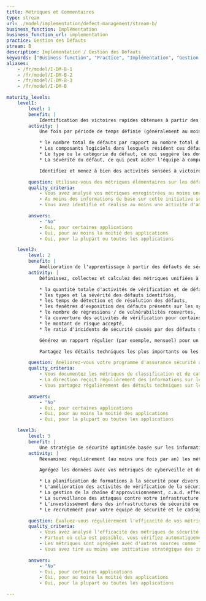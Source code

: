 ```yaml
---
title: Métriques et Commentaires
type: stream
url: ./model/implementation/defect-management/stream-b/
business_function: Implémentation
business_function_url: implementation
practice: Gestion des Défauts
stream: B
description: Implémentation / Gestion des Défauts
keywords: ["Business function", "Practice", "Implémentation", "Gestion des Défauts"]
aliases:
    - /fr/model/I-DM-B-1
    - /fr/model/I-DM-B-2
    - /fr/model/I-DM-B-3
    - /fr/model/I-DM-B

maturity_levels:
    level1:
        level: 1
        benefit: |
            Identification des victoires rapides obtenues à partir des informations disponibles concernant les défauts
        activity: |
            Une fois par période de temps définie (généralement au moins une fois par an), passez en revue vos défauts de sécurité à la fois résolus et encore ouverts dans chaque équipe et extrayez les métriques simples à partir des données disponibles. Ceux-ci peuvent inclure :

            * le nombre total de défauts par rapport au nombre total d'activités de vérification. Cela peut vous donner une idée de si vous recherchez des défauts avec une intensité et une qualité adéquates,
            * Les composants logiciels dans lesquels résident ces défauts. Cela peut indiquer où l'attention pourrait être la plus nécessaire et où les défauts de sécurité pourraient apparaître à nouveau dans le futur,
            * Le type ou la catégorie du défaut, ce qui suggère les domaines où l'équipe de développement a besoin d'une formation plus approfondie,
            * La sévérité du défaut, ce qui peut aider l'équipe à comprendre l'exposition au risque du logiciel.

            Identifiez et menez à bien des activités sensées à victoire rapide que vous pouvez construire à partir des connaissances nouvellement acquises. Cela peut inclure des choses comme une session de partage de connaissances sur un type de vulnérabilité donné ou effectuer / automatiser une analyse de sécurité.

        question: Utilisez-vous des métriques élémentaires sur les défauts de sécurité enregistrés afin de mener à bien des activités d'amélioration rapides ?
        quality_criteria:
            - Vous avez analysé vos métriques enregistrées au moins une fois l'année dernière
            - Au moins des informations de base sur cette initiative sont enregistrées et disponibles
            - Vous avez identifié et réalisé au moins une activité d'amélioration rapide basée sur les données

        answers:
            - "No"
            - Oui, pour certaines applications
            - Oui, pour au moins la moitié des applications
            - Oui, pour la plupart ou toutes les applications

    level2:
        level: 2
        benefit: |
            Amélioration de l'apprentissage à partir des défauts de sécurité dans votre organisation
        activity: |
            Définissez, collectez et calculez des métriques unifiées à travers l'ensemble de l'organisation. Elles peuvent inclure :

            * la quantité totale d'activités de vérification et de défauts identifiés,
            * les types et la sévérité des défauts identifiés,
            * les temps de détection et de résolution des défauts,
            * les fenêtres d'exposition des défauts présents sur les systèmes en production,
            * le nombre de régressions / de vulnérabilités rouvertes,
            * la couverture des activités de vérification pour certains composants logiciels,
            * le montant de risque accepté,
            * le ratio d'incidents de sécurité causés par des défauts de sécurité inconnus ou non documentés.

            Générez un rapport régulier (par exemple, mensuel) pour un public approprié. Cela touche généralement un public tel que les gestionnaires et les officiers de sécurité et les ingénieurs. Utilisez les informations contenues dans le rapport comme une contribution à votre stratégie de sécurité, par exemple pour améliorer les formations ou les activités de vérification de la sécurité.

            Partagez les détails techniques les plus importants ou les plus intéressants sur les défauts de sécurité, y compris la stratégie de correction, avec d'autres équipes une fois que ces défauts ont été corrigés, par ex. dans le cadre d’une réunion régulière de partage des connaissances. Cela aidera à démultiplier l'effet d'apprentissage suite à des défauts vers l'ensemble de l'organisation et limitera leur apparition dans le futur.

        question: Améliorez-vous votre programme d'assurance sécurité au moyen de métriques standardisées?
        quality_criteria:
            - Vous documentez les métriques de classification et de catégorisation des défauts et les maintenez à jour
            - La direction reçoit régulièrement des informations sur les défauts et a agi dessus au cours de l'année écoulée
            - Vous partagez régulièrement des détails techniques sur les défauts de sécurité entre les équipes

        answers:
            - "No"
            - Oui, pour certaines applications
            - Oui, pour au moins la moitié des applications
            - Oui, pour la plupart ou toutes les applications

    level3:
        level: 3
        benefit: |
            Une stratégie de sécurité optimisée basée sur les informations liées aux défauts
        activity: |
            Réexaminez régulièrement (au moins une fois par an) les métriques de gestion des défauts que vous collectez et comparez les efforts nécessaires pour les collecter et les suivre aux résultats escomptés. Prenez des décisions éclairées quant à la suppression des métriques qui ne fournissent pas la valeur attendue. Dans la mesure du possible, incluez et automatisez les activités de vérification pour la qualité des données collectées et garantissez une amélioration durable si des écarts sont détectés.

            Agrégez les données avec vos métriques de cyberveille et de gestion des incidents et utilisez les résultats comme apports pour d'autres initiatives à travers l'ensemble de l'organisation, tels que :

            * La planification de formations à la sécurité pour divers typologies de personnels
            * L'amélioration des activités de vérification de la sécurité pour les développements internes et externes
            * La gestion de la chaîne d'approvisionnement, c.a.d. effectuer des audits de sécurité des organisations partenaires
            * La surveillance des attaques contre votre infrastructure et vos applications
            * L'investissement dans des infrastructures de sécurité ou des contrôles compensatoires
            * Le recrutement pour votre équipe de sécurité et le cadrage du budget lié à la sécurité

        question: Évaluez-vous régulièrement l'efficacité de vos métriques de sécurité afin qu'elles soient toujours pertinentes pour contribuer à piloter votre stratégie de sécurité?
        quality_criteria:
            - Vous avez analysé l'efficacité des métriques de sécurité au moins une fois l'année dernière
            - Partout où cela est possible, vous vérifiez automatiquement la justesse des données
            - Les métriques sont agrégées avec d'autres sources comme le renseignement sur les menaces ou la gestion des incidents
            - Vous avez tiré au moins une initiative stratégique des indicateurs au cours de l'année écoulée.

        answers:
            - "No"
            - Oui, pour certaines applications
            - Oui, pour au moins la moitié des applications
            - Oui, pour la plupart ou toutes les applications

---
```

